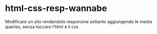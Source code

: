 html-css-resp-wannabe
===
Modificare un sito rendendolo responsive soltanto aggiungendo le media queries, senza toccare l'html e il css